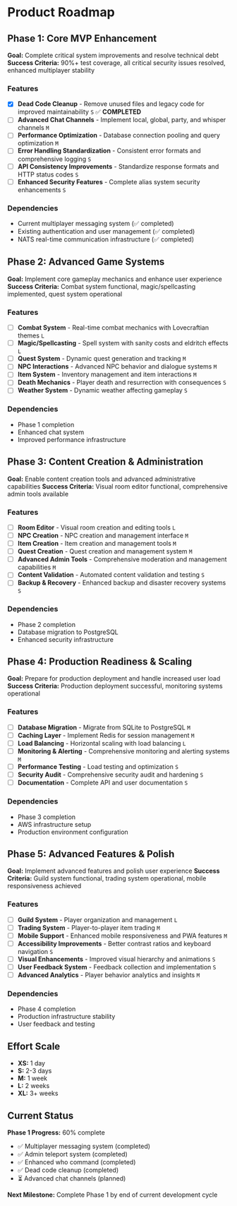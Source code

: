 # Product Roadmap

## Phase 1: Core MVP Enhancement

**Goal:** Complete critical system improvements and resolve technical debt
**Success Criteria:** 90%+ test coverage, all critical security issues resolved, enhanced multiplayer stability

### Features

- [x] **Dead Code Cleanup** - Remove unused files and legacy code for improved maintainability `S` ✅ **COMPLETED**
- [ ] **Advanced Chat Channels** - Implement local, global, party, and whisper channels `M`
- [ ] **Performance Optimization** - Database connection pooling and query optimization `M`
- [ ] **Error Handling Standardization** - Consistent error formats and comprehensive logging `S`
- [ ] **API Consistency Improvements** - Standardize response formats and HTTP status codes `S`
- [ ] **Enhanced Security Features** - Complete alias system security enhancements `S`

### Dependencies

- Current multiplayer messaging system (✅ completed)
- Existing authentication and user management (✅ completed)
- NATS real-time communication infrastructure (✅ completed)

## Phase 2: Advanced Game Systems

**Goal:** Implement core gameplay mechanics and enhance user experience
**Success Criteria:** Combat system functional, magic/spellcasting implemented, quest system operational

### Features

- [ ] **Combat System** - Real-time combat mechanics with Lovecraftian themes `L`
- [ ] **Magic/Spellcasting** - Spell system with sanity costs and eldritch effects `L`
- [ ] **Quest System** - Dynamic quest generation and tracking `M`
- [ ] **NPC Interactions** - Advanced NPC behavior and dialogue systems `M`
- [ ] **Item System** - Inventory management and item interactions `M`
- [ ] **Death Mechanics** - Player death and resurrection with consequences `S`
- [ ] **Weather System** - Dynamic weather affecting gameplay `S`

### Dependencies

- Phase 1 completion
- Enhanced chat system
- Improved performance infrastructure

## Phase 3: Content Creation & Administration

**Goal:** Enable content creation tools and advanced administrative capabilities
**Success Criteria:** Visual room editor functional, comprehensive admin tools available

### Features

- [ ] **Room Editor** - Visual room creation and editing tools `L`
- [ ] **NPC Creation** - NPC creation and management interface `M`
- [ ] **Item Creation** - Item creation and management tools `M`
- [ ] **Quest Creation** - Quest creation and management system `M`
- [ ] **Advanced Admin Tools** - Comprehensive moderation and management capabilities `M`
- [ ] **Content Validation** - Automated content validation and testing `S`
- [ ] **Backup & Recovery** - Enhanced backup and disaster recovery systems `S`

### Dependencies

- Phase 2 completion
- Database migration to PostgreSQL
- Enhanced security infrastructure

## Phase 4: Production Readiness & Scaling

**Goal:** Prepare for production deployment and handle increased user load
**Success Criteria:** Production deployment successful, monitoring systems operational

### Features

- [ ] **Database Migration** - Migrate from SQLite to PostgreSQL `M`
- [ ] **Caching Layer** - Implement Redis for session management `M`
- [ ] **Load Balancing** - Horizontal scaling with load balancing `L`
- [ ] **Monitoring & Alerting** - Comprehensive monitoring and alerting systems `M`
- [ ] **Performance Testing** - Load testing and optimization `S`
- [ ] **Security Audit** - Comprehensive security audit and hardening `S`
- [ ] **Documentation** - Complete API and user documentation `S`

### Dependencies

- Phase 3 completion
- AWS infrastructure setup
- Production environment configuration

## Phase 5: Advanced Features & Polish

**Goal:** Implement advanced features and polish user experience
**Success Criteria:** Guild system functional, trading system operational, mobile responsiveness achieved

### Features

- [ ] **Guild System** - Player organization and management `L`
- [ ] **Trading System** - Player-to-player item trading `M`
- [ ] **Mobile Support** - Enhanced mobile responsiveness and PWA features `M`
- [ ] **Accessibility Improvements** - Better contrast ratios and keyboard navigation `S`
- [ ] **Visual Enhancements** - Improved visual hierarchy and animations `S`
- [ ] **User Feedback System** - Feedback collection and implementation `S`
- [ ] **Advanced Analytics** - Player behavior analytics and insights `M`

### Dependencies

- Phase 4 completion
- Production infrastructure stability
- User feedback and testing

## Effort Scale

- **XS:** 1 day
- **S:** 2-3 days
- **M:** 1 week
- **L:** 2 weeks
- **XL:** 3+ weeks

## Current Status

**Phase 1 Progress:** 60% complete
- ✅ Multiplayer messaging system (completed)
- ✅ Admin teleport system (completed)
- ✅ Enhanced who command (completed)
- ✅ Dead code cleanup (completed)
- ⏳ Advanced chat channels (planned)

**Next Milestone:** Complete Phase 1 by end of current development cycle
